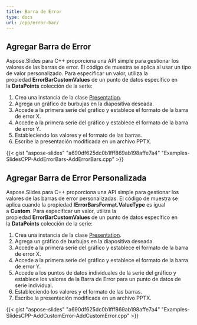 ```yaml
---
title: Barra de Error
type: docs
url: /cpp/error-bar/
---
```


## **Agregar Barra de Error**
Aspose.Slides para C++ proporciona una API simple para gestionar los valores de las barras de error. El código de muestra se aplica al usar un tipo de valor personalizado. Para especificar un valor, utiliza la propiedad **ErrorBarCustomValues** de un punto de datos específico en la **DataPoints** colección de la serie:

1. Crea una instancia de la clase [Presentation](https://reference.aspose.com/slides/net/aspose.slides/presentation).
1. Agrega un gráfico de burbujas en la diapositiva deseada.
1. Accede a la primera serie del gráfico y establece el formato de la barra de error X.
1. Accede a la primera serie del gráfico y establece el formato de la barra de error Y.
1. Estableciendo los valores y el formato de las barras.
1. Escribe la presentación modificada en un archivo PPTX.

{{< gist "aspose-slides" "a690df625dc0b1fff869ab198affe7a4" "Examples-SlidesCPP-AddErrorBars-AddErrorBars.cpp" >}}


## **Agregar Barra de Error Personalizada**
Aspose.Slides para C++ proporciona una API simple para gestionar los valores de las barras de error personalizadas. El código de muestra se aplica cuando la propiedad **IErrorBarsFormat.ValueType** es igual a **Custom**. Para especificar un valor, utiliza la propiedad **ErrorBarCustomValues** de un punto de datos específico en la **DataPoints** colección de la serie:

1. Crea una instancia de la clase [Presentation](https://reference.aspose.com/slides/net/aspose.slides/presentation).
1. Agrega un gráfico de burbujas en la diapositiva deseada.
1. Accede a la primera serie del gráfico y establece el formato de la barra de error X.
1. Accede a la primera serie del gráfico y establece el formato de la barra de error Y.
1. Accede a los puntos de datos individuales de la serie del gráfico y establece los valores de la Barra de Error para un punto de datos de serie individual.
1. Estableciendo los valores y el formato de las barras.
1. Escribe la presentación modificada en un archivo PPTX.

{{< gist "aspose-slides" "a690df625dc0b1fff869ab198affe7a4" "Examples-SlidesCPP-AddCustomError-AddCustomError.cpp" >}}